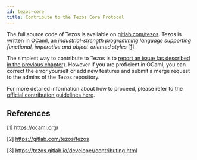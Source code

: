 ```yaml
---
id: tezos-core
title: Contribute to the Tezos Core Protocol
---
```


The full source code of Tezos is available on [gitlab.com/tezos](https://gitlab.com/tezos/tezos). Tezos is written in [OCaml](https://ocaml.org/), an _industrial-strength programming language supporting functional, imperative and object-oriented styles_ [[1]](/contribute/tezos-core#references).

The simplest way to contribute to Tezos is to [report an issue (as described in the previous chapter)](/contribute/report-issue). However if you are proficient in OCaml, you can correct the error yourself or add new features and submit a merge request to the admins of the Tezos repository.

For more detailed information about how to proceed, please refer to the [official contribution guidelines here](tezos.gitlab.io/developer/contributing.html).

## References

[1] https://ocaml.org/

[2] https://gitlab.com/tezos/tezos

[3] https://tezos.gitlab.io/developer/contributing.html
